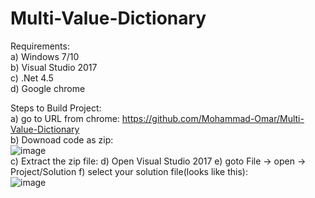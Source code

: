 # Multi-Value-Dictionary
Requirements:  
  a) Windows 7/10  
  b) Visual Studio 2017  
  c) .Net 4.5  
  d) Google chrome  
  

Steps to Build Project:  
  a) go to URL from chrome: https://github.com/Mohammad-Omar/Multi-Value-Dictionary  
  b) Downoad code as zip:  
  ![image](https://user-images.githubusercontent.com/11328192/111386775-beca6780-867a-11eb-92af-a69aaba7149a.png)  
  c) Extract the zip file:
  d) Open Visual Studio 2017
  e) goto File -> open -> Project/Solution
  f) select your solution file(looks like this):  
  ![image](https://user-images.githubusercontent.com/11328192/111387078-2bddfd00-867b-11eb-85b8-149730fd0db5.png)




  
